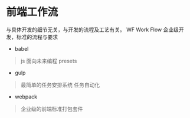 # 前端工作流
与具体开发的细节无关，与开发的流程及工艺有关。
WF Work Flow
企业级开发，标准的流程与要求
 - babel
 > js 面向未来编程 presets
 - gulp
 > 最简单的任务安排系统
   任务自动化
 - webpack
 > 企业级的前端标准打包套件